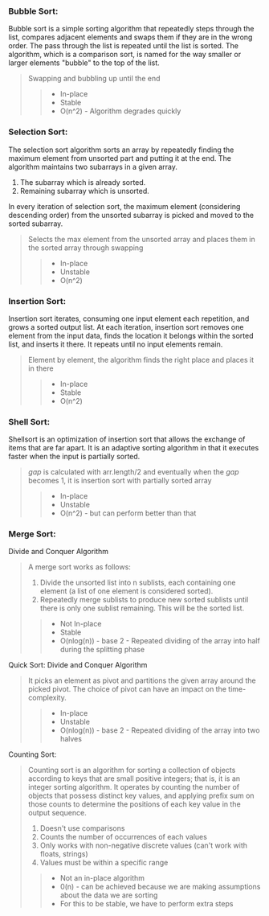 ### Bubble Sort:
Bubble sort is a simple sorting algorithm that repeatedly steps through the list, compares adjacent elements and swaps them if they are in the wrong order. The pass through the list is repeated until the list is sorted. The algorithm, which is a comparison sort, is named for the way smaller or larger elements "bubble" to the top of the list.
> Swapping and bubbling up until the end
>> * In-place
>> * Stable
>> * O(n^2) - Algorithm degrades quickly

### Selection Sort:
The selection sort algorithm sorts an array by repeatedly finding the maximum element from unsorted part and putting it at the end. The algorithm maintains two subarrays in a given array. 
1. The subarray which is already sorted. 
2. Remaining subarray which is unsorted.

In every iteration of selection sort, the maximum element (considering descending order) from the unsorted subarray is picked and moved to the sorted subarray.
> Selects the max element from the unsorted array and places them in the sorted array through swapping
>> * In-place 
>> * Unstable 
>> * O(n^2)

### Insertion Sort:
Insertion sort iterates, consuming one input element each repetition, and grows a sorted output list. At each iteration, insertion sort removes one element from the input data, finds the location it belongs within the sorted list, and inserts it there. It repeats until no input elements remain.
> Element by element, the algorithm finds the right place and places it in there
>> * In-place 
>> * Stable 
>> * O(n^2) 

### Shell Sort:
Shellsort is an optimization of insertion sort that allows the exchange of items that are far apart. It is an adaptive sorting algorithm in that it executes faster when the input is partially sorted. 
> _gap_ is calculated with arr.length/2 and eventually when the _gap_ becomes 1, it is insertion sort with partially sorted array 
>> * In-place 
>> * Unstable 
>> * O(n^2) - but can perform better than that

### Merge Sort:
Divide and Conquer Algorithm
> A merge sort works as follows:
> 1. Divide the unsorted list into n sublists, each containing one element (a list of one element is considered sorted).
> 2. Repeatedly merge sublists to produce new sorted sublists until there is only one sublist remaining. This will be the sorted list.
>> * Not In-place
>> * Stable
>> * O(nlog(n)) - base 2 - Repeated dividing of the array into half during the splitting phase

Quick Sort:
Divide and Conquer Algorithm
> It picks an element as pivot and partitions the given array around the picked pivot. The choice of pivot can have an impact on the time-complexity.
>> * In-place
>> * Unstable
>> * O(nlog(n)) - base 2 - Repeated dividing of the array into two halves 

Counting Sort:
> Counting sort is an algorithm for sorting a collection of objects according to keys that are small positive integers; that is, it is an integer sorting algorithm. It operates by counting the number of objects that possess distinct key values, and applying prefix sum on those counts to determine the positions of each key value in the output sequence.
> 1. Doesn't use comparisons 
> 2. Counts the number of occurrences of each values 
> 3. Only works with non-negative discrete values (can't work with floats, strings)
> 4. Values must be within a specific range
>> * Not an in-place algorithm
>> * 0(n) - can be achieved because we are making assumptions about the data we are sorting
>> * For this to be stable, we have to perform extra steps